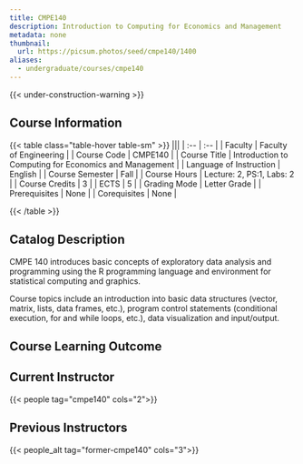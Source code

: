 ```yaml
---
title: CMPE140
description: Introduction to Computing for Economics and Management
metadata: none
thumbnail:
  url: https://picsum.photos/seed/cmpe140/1400
aliases:
  - undergraduate/courses/cmpe140
---
```


{{< under-construction-warning >}}

## Course Information

<!-- prettier-ignore-start -->
{{< table class="table-hover table-sm" >}}
|||
| :-- | :-- |
| Faculty | Faculty of Engineering |
| Course Code | CMPE140 |
| Course Title | Introduction to Computing for Economics and Management |
| Language of Instruction | English |
| Course Semester | Fall |
| Course Hours | Lecture: 2, PS:1, Labs: 2 |
| Course Credits | 3 |
| ECTS | 5 |
| Grading Mode | Letter Grade |
| Prerequisites | None |
| Corequisites | None |

{{< /table >}}
<!-- prettier-ignore-end -->

## Catalog Description

CMPE 140 introduces basic concepts of exploratory data analysis and programming using the R programming language and environment for statistical computing and graphics. 

Course topics include an introduction into basic data structures (vector, matrix, lists, data frames, etc.), program control statements (conditional execution, for and while loops, etc.), data visualization and input/output.

## Course Learning Outcome


## Current Instructor

{{< people tag="cmpe140" cols="2">}}

## Previous Instructors

{{< people_alt tag="former-cmpe140" cols="3">}}
